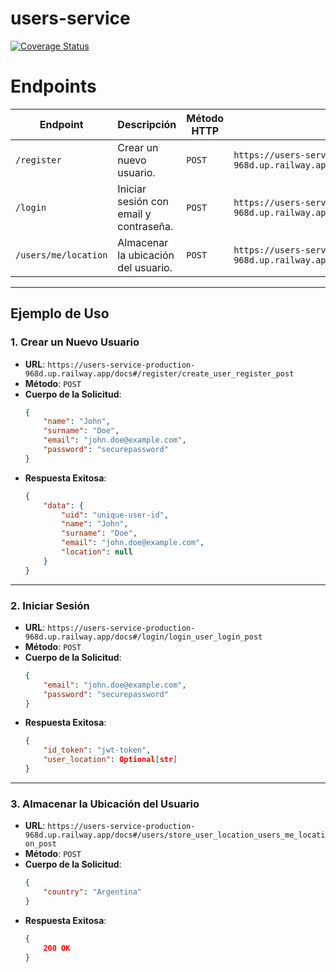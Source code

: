 # users-service

[![Coverage Status](https://coveralls.io/repos/github/classconnect-grupo3/users-service/badge.svg?branch=main)](https://coveralls.io/github/classconnect-grupo3/users-service?branch=main)


# Endpoints

| **Endpoint**          | **Descripción**                     | **Método HTTP** | **URL**                     |
|------------------------|-------------------------------------|-----------------|-----------------------------|
| `/register`           | Crear un nuevo usuario.            | `POST`          | `https://users-service-production-968d.up.railway.app/docs#/register/create_user_register_post` |
| `/login`              | Iniciar sesión con email y contraseña. | `POST`          | `https://users-service-production-968d.up.railway.app/docs#/login/login_user_login_post`    |
| `/users/me/location`  | Almacenar la ubicación del usuario. | `POST`          | `https://users-service-production-968d.up.railway.app/docs#/users/store_user_location_users_me_location_post` |

---

## Ejemplo de Uso

### 1. **Crear un Nuevo Usuario**
- **URL**: `https://users-service-production-968d.up.railway.app/docs#/register/create_user_register_post`
- **Método**: `POST`
- **Cuerpo de la Solicitud**:
    ```json
    {
        "name": "John",
        "surname": "Doe",
        "email": "john.doe@example.com",
        "password": "securepassword"
    }
    ```
- **Respuesta Exitosa**:
    ```json
    {
        "data": {
            "uid": "unique-user-id",
            "name": "John",
            "surname": "Doe",
            "email": "john.doe@example.com",
            "location": null
        }
    }
    ```

---

### 2. **Iniciar Sesión**
- **URL**: `https://users-service-production-968d.up.railway.app/docs#/login/login_user_login_post`
- **Método**: `POST`
- **Cuerpo de la Solicitud**:
    ```json
    {
        "email": "john.doe@example.com",
        "password": "securepassword"
    }
    ```
- **Respuesta Exitosa**:
    ```json
    {
        "id_token": "jwt-token",
        "user_location": Optional[str]
    }
    ```

---

### 3. **Almacenar la Ubicación del Usuario**
- **URL**: `https://users-service-production-968d.up.railway.app/docs#/users/store_user_location_users_me_location_post`
- **Método**: `POST`
- **Cuerpo de la Solicitud**:
    ```json
    {
        "country": "Argentina"
    }
    ```
- **Respuesta Exitosa**:
    ```json
    {
        200 OK
    }
    ```


